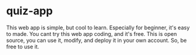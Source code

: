 # quiz-app

This web app is simple, but cool to learn. Especially for beginner, it's easy to made. You cant try this web app coding, and it's free. This is open source, you can use it, modify, and deploy it in your own account. So, be free to use it.
